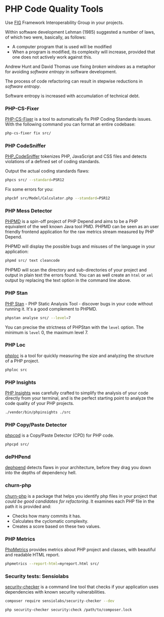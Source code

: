 # PHP Code Quality Tools

Use [FIG](https://www.php-fig.org/) Framework Interoperability Group in your projects.

Within software development Lehman (1985) suggested a number of laws, of which two were, basically, as follows:

- A computer program that is used will be modified
- When a program is modified, its complexity will increase, provided that one does not actively work against this.

Andrew Hunt and David Thomas use fixing *broken windows* as a metaphor for avoiding *software entropy* in software development.

The process of code refactoring can result in stepwise reductions in *software entropy*.

Software entropy is increased with accumulation of technical debt.

### PHP-CS-Fixer

[PHP-CS-Fixer](https://github.com/FriendsOfPHP/PHP-CS-Fixer) is a tool to automatically fix PHP Coding Standards issues.
With the following command you can format an entire codebase:

```bash
php-cs-fixer fix src/
```

### PHP CodeSniffer

[PHP_CodeSniffer](https://github.com/squizlabs/PHP_CodeSniffer) tokenizes PHP, JavaScript and CSS files and detects violations of a defined set of coding standards.

Output the actual coding standards flaws:

```bash
phpcs src/ --standard=PSR12
```

Fix some errors for you:

```bash
phpcbf src/Model/Calculator.php --standard=PSR12
```

### PHP Mess Detector

[PHPMD](https://github.com/phpmd/phpmd) is a spin-off project of PHP Depend and aims to be a PHP equivalent of the well known Java tool PMD. PHPMD can be seen as an user friendly frontend application for the raw metrics stream measured by PHP Depend.

PHPMD will display the possible bugs and misuses of the language in your application:

```bash
phpmd src/ text cleancode
```

PHPMD will scan the directory and sub-directories of your project and output in plain text the errors found. 
You can as well create an `html` or `xml` output by replacing the text option in the command line above.

### PHP Stan

[PHP Stan](https://github.com/phpstan/phpstan) - PHP Static Analysis Tool - discover bugs in your code without running it.
It's a good complement to PHPMD.

```bash
phpstan analyse src/ --level=7
```

You can precise the strictness of PHPStan with the `level` option. The minimum is `level` 0, the maximum level 7.

### PHP Loc

[phploc](https://github.com/sebastianbergmann/phploc) is a tool for quickly measuring the size and analyzing the structure of a PHP project.

```bash
phploc src
```

### PHP Insights

[PHP Insights](https://github.com/nunomaduro/phpinsights) was carefully crafted to simplify the analysis of your code directly from your terminal, and is the perfect starting point to analyze the code quality of your PHP projects.

```bash
./vendor/bin/phpinsights ./src
```

### PHP Copy/Paste Detector

[phpcpd](https://github.com/sebastianbergmann/phpcpd) is a Copy/Paste Detector (CPD) for PHP code.

```bash
phpcpd src/
```

### dePHPend

[dephpend](https://github.com/mihaeu/dephpend) detects flaws in your architecture, before they drag you down into the depths of dependency hell.

### churn-php

[churn-php](https://github.com/bmitch/churn-php) is a package that helps you identify php files in your project that *could be good candidates for refactoring*. It examines each PHP file in the path it is provided and:

- Checks how many commits it has.
- Calculates the cyclomatic complexity.
- Creates a score based on these two values.

### PHP Metrics

[PhpMetrics](https://github.com/phpmetrics/PhpMetrics) provides metrics about PHP project and classes, with beautiful and readable HTML report.

```bash
phpmetrics --report-html=myreport.html src/
```

### Security tests: Sensiolabs

[security-checker](https://github.com/sensiolabs/security-checker) is a command line tool that checks if your application uses dependencies with known security vulnerabilities.

```bash
composer require sensiolabs/security-checker --dev
```

```bash
php security-checker security:check /path/to/composer.lock
```
